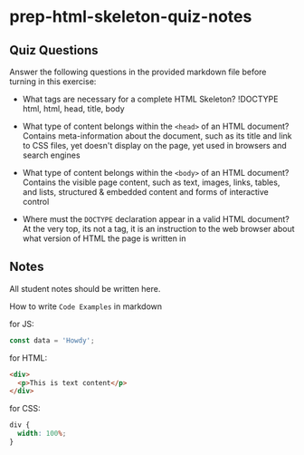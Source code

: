 # prep-html-skeleton-quiz-notes

## Quiz Questions

Answer the following questions in the provided markdown file before turning in this exercise:

- What tags are necessary for a complete HTML Skeleton?
  !DOCTYPE html, html, head, title, body

- What type of content belongs within the `<head>` of an HTML document?
  Contains meta-information about the document, such as its title and link to CSS files, yet doesn't display on the page, yet used in browsers and search engines

- What type of content belongs within the `<body>` of an HTML document?
  Contains the visible page content, such as text, images, links, tables, and lists, structured & embedded content and forms of interactive control

- Where must the `DOCTYPE` declaration appear in a valid HTML document?
  At the very top, its not a tag, it is an instruction to the web browser about what version of HTML the page is written in

## Notes

All student notes should be written here.

How to write `Code Examples` in markdown

for JS:

```javascript
const data = 'Howdy';
```

for HTML:

```html
<div>
  <p>This is text content</p>
</div>
```

for CSS:

```css
div {
  width: 100%;
}
```
